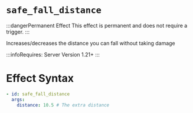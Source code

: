# `safe_fall_distance`
:::dangerPermanent Effect
This effect is permanent and does not require a trigger.
:::

Increases/decreases the distance you can fall without taking damage

:::infoRequires:
Server Version 1.21+
:::
# Effect Syntax
```yaml
- id: safe_fall_distance
  args:
    distance: 10.5 # The extra distance
```
